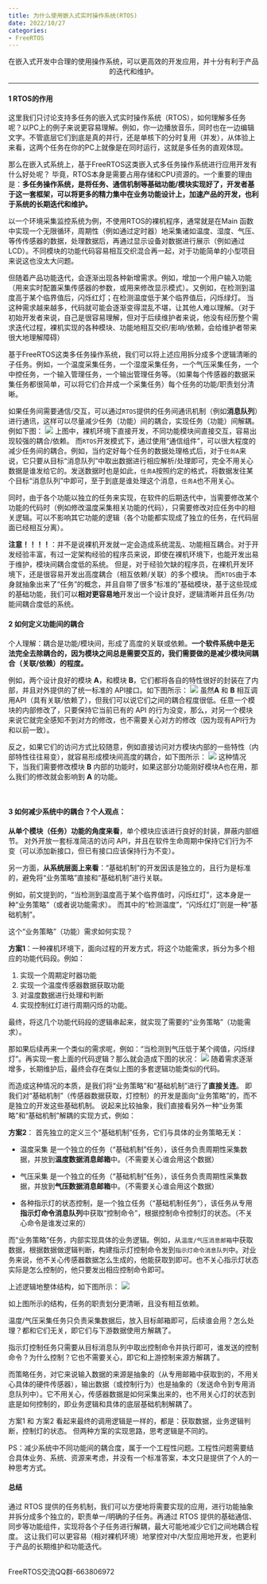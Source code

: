```yaml
---
title: 为什么使用嵌入式实时操作系统(RTOS)
date: 2022/10/27
categories: 
- FreeRTOS
---
```


<center>
在嵌入式开发中合理的使用操作系统，可以更高效的开发应用，并十分有利于产品的迭代和维护。
</center>
<!--more-->

***

#### 1 RTOS的作用
这里我们只讨论支持多任务的嵌入式实时操作系统（RTOS），如何理解多任务呢？以PC上的例子来说更容易理解。例如，你一边播放音乐，同时也在一边编辑文字。不管底层它们到底是真的并行，还是单核下的分时复用（并发），从体验上来看，这两个任务在你的PC上就像是在同时运行，这就是多任务的直观体现。

那么在嵌入式系统上，基于FreeRTOS这类嵌入式多任务操作系统进行应用开发有什么好处呢？ 毕竟，RTOS本身是需要占用存储和CPU资源的。一个重要的理由是：**多任务操作系统，是将任务、通信机制等基础功能/模块实现好了，开发者基于这一套框架，可以将更多的精力集中在业务功能设计上，加速产品的开发，也利于系统的长期迭代和维护。**

以一个环境采集监控系统为例，不使用RTOS的裸机程序，通常就是在Main 函数中实现一个无限循环，周期性（例如通过定时器）地采集诸如温度、湿度、气压、等传传感器的数据，处理数据后，再通过显示设备对数据进行展示（例如通过 LCD）。不同模块的功能代码容易相互交织混合再一起，对于功能简单的小型项目来说这也没太大问题。

但随着产品功能迭代，会逐渐出现各种新增需求。例如，增加一个用户输入功能（用来实时配置采集传感器的参数，或用来修改显示模式）。又例如，在检测到温度高于某个临界值后，闪烁红灯；在检测温度低于某个临界值后，闪烁绿灯。
当这种需求越来越多，代码就可能会逐渐变得混乱不堪，让其他人难以理解。（对于初始开发者来说，自己是很容易理解，但对于后续维护者来说，他没有经历整个需求迭代过程，裸机实现的各种模块、功能地相互交织/影响/依赖，会给维护者带来很大地理解障碍）

基于FreeRTOS这类多任务操作系统，我们可以将上述应用拆分成多个逻辑清晰的子任务。例如，一个温度采集任务，一个湿度采集任务，一个气压采集任务，一个中控任务，一个输入管理任务，一个输出管理任务等。（如果每个传感器的数据采集任务都很简单，可以将它们合并成一个采集任务）每个任务的功能/职责划分清晰。

如果任务间需要通信/交互，可以通过`RTOS`提供的任务间通讯机制（例如**消息队列**）进行通讯，这样可以尽量减少任务（功能）间的耦合，实现任务（功能）间解耦。例如下图：
![](./why-use-RTOS/Decoupling-between-tasks.png)
上图中，裸机环境下直接开发，不同功能模块间直接交互，容易出现较强的耦合/依赖。 
而`RTOS`开发模式下，通过使用“通信组件”，可以很大程度的减少任务间的耦合。例如，当约定好每个任务的数据处理格式后，对于`任务A`来说，它只要从目标“消息队列”中取出数据进行相应解析/处理即可，完全不用关心数据是谁发给它的。发送数据时也是如此，`任务A`按照约定的格式，将数据发往某个目标“消息队列”中即可，至于到底是谁处理这个消息，`任务A`也不用关心。

同时，由于各个功能以独立的任务来实现，在软件的后期迭代中，当需要修改某个功能的代码时（例如修改温度采集相关功能的代码），只需要修改对应任务中的相关逻辑。可以不影响其它功能的逻辑（各个功能都实现成了独立的任务，在代码层面已经相互分离）。

**注意！！！！**：并不是说裸机开发就一定会造成系统混乱、功能相互耦合。对于开发经验丰富，有过一定架构经验的程序员来说，即使在裸机环境下，也能开发出易于维护，模块间耦合度低的系统。 但是，对于经验欠缺的程序员，在裸机开发环境下，还是很容易开发出高度耦合（相互依赖/关联）的多个模块。 
而`RTOS`由于本身就抽象出来了“任务”的概念，并且自带了很多“标准的”基础模块，基于这些现成的基础功能，我们可以**相对更容易地**开发出一个设计良好，逻辑清晰并且任务/功能间耦合度低的系统。


#### 2 如何定义功能间的耦合
个人理解：耦合是功能/模块间，形成了高度的关联或依赖。**一个软件系统中是无法完全去除耦合的，因为模块之间总是需要交互的，我们需要做的是减少模块间耦合（关联/依赖）的程度。**

例如，两个设计良好的模块 **A**，和模块 **B**，它们都将各自的特性很好的封装在了内部，并且对外提供的了统一标准的 API接口。如下图所示：
![](./why-use-RTOS/stand-interface.jpg)
虽然**A** 和 **B** 相互调用API（具有关联/依赖了），但我们可以说它们之间的耦合程度很低。任意一个模块的内部修改了，只要保持它当前已有的 API 的行为没变，那么，对另一个模块来说它就完全感知不到对方的修改，也不需要关心对方的修改（因为现有API行为和以前一致）。

反之，如果它们的访问方式比较随意，例如直接访问对方模块内部的一些特性（内部特性往往易变），就容易形成模块间高度的耦合，如下图所示：
![](./why-use-RTOS/access-internal.png)
这种情况下，当我们需要修改模块 **B** 内部的功能时，如果这部分功能刚好模块A也在用，那么我们的修改就会影响到 **A** 的功能。

<br/>

#### 3 如何减少系统中的耦合？个人观点：

**从单个模块（任务）功能的角度来看**，单个模块应该进行良好的封装，屏蔽内部细节。 对外开放一套标准简洁的访问 API，并且在软件生命周期中保持它们行为不变（可以添加新接口，但已有接口应该保持行为不变）。

另一方面，**从系统层面上来看**：“基础机制”的开发因该是独立的，且行为是标准的，避免将“业务策略”直接和“基础机制”进行关联。

例如，前文提到的，“当检测到温度高于某个临界值时，闪烁红灯”，这本身是一种“业务策略”（或者说功能需求）。 
而其中的“检测温度”，“闪烁红灯”则是一种“基础机制”。  

这个“业务策略”（功能）需求如何实现？ 

**方案1**：一种裸机环境下，面向过程的开发方式，将这个功能需求，拆分为多个相应的功能代码段。例如：
1. 实现一个周期定时器功能
2. 实现一个温度传感器数据获取功能
3. 对温度数据进行处理和判断
4. 实现控制红灯进行周期闪烁的功能。
   
最终，将这几个功能代码段的逻辑串起来，就实现了需要的“业务策略”（功能需求）。

那如果后续再来一个类似的需求呢，例如：“当检测到气压低于某个阈值，闪烁绿灯”。再实现一套上面的代码逻辑？那么就会造成下图的状况：
![](./why-use-RTOS/control-light.jpg)
随着需求逐渐增多，长期维护后，最终会存在类似上图的多套逻辑功能类似的代码。

而造成这种情况的本质，是我们将“业务策略”和“基础机制”进行了**直接关连**。 即我们对“基础机制”（传感器数据获取，灯控制）的开发是面向“业务策略”的，而不是独立的开发这些基础机制。
说起来比较抽象，我们直接看另外一种“业务策略”和“基础机制”解耦的实现方式，例如：

**方案2**：
首先独立的定义三个“基础机制”任务，它们与具体的业务策略无关：
- 温度采集 是一个独立的任务（“基础机制”任务），该任务负责周期性采集数据，并放到**温度数据消息邮箱**中。（不需要关心谁会用这个数据）

- 气压采集 是一个独立的任务（“基础机制”任务），该任务负责周期性采集数据，并放到**气压数据消息邮箱**中。（不需要关心谁会用这个数据）
  
- 各种指示灯的状态控制，是一个独立任务（“基础机制任务”），该任务从专用**指示灯命令消息队列**中获取“控制命令”，根据控制命令控制灯的状态。（不关心命令是谁发过来的）
  
而“业务策略”任务，内部实现具体的业务逻辑。例如，从`温度/气压消息邮箱`中获取数据，根据数据做逻辑判断，构建指示灯控制命令发到`指示灯命令消息队列`中。对业务来说，他不关心传感器数据怎么生成的，他能获取到即可。也不关心指示灯状态实际是怎么控制的，他只要发出相应控制命令即可。
  
上述逻辑地整体结构，如下图所示：
![](./why-use-RTOS/decoupling-function-strategy.png)

如上图所示的结构，任务的职责划分更清晰，且没有相互依赖。

温度/气压采集任务只负责采集数据后，放入目标邮箱即可，后续谁会用？怎么处理？都和它们无关，即它们与下游数据使用方解耦了。

指示灯控制任务只需要从目标消息队列中取出控制命令并执行即可，谁发送的控制命令？为什么控制？它也不需要关心，即它和上游控制来源方解耦了。

而策略任务，对它来说输入数据的来源是抽象的（从专用邮箱中获取到的，不用关心具体的硬件传感器），输出数据（或控制行为）也是抽象的（发送命令到专用消息队列中）。它不用关心，传感器数据是如何采集出来的，也不用关心灯的状态到底是如何控制的，即业务逻辑和具体的底层基础机制解耦了。

方案1 和 方案2 看起来最终的调用逻辑是一样的，都是：获取数据，业务逻辑判断，控制灯的状态。
但两种方案的实现思路，思考逻辑是不同的。

PS：减少系统中不同功能间的耦合度，属于一个工程性问题。工程性问题需要结合具体业务、系统、资源来考虑，并没有一个标准答案，本文只是提供了个人的一种思考方式。

#### 总结

通过 RTOS 提供的任务机制，我们可以方便地将需要实现的应用，进行功能抽象并拆分成多个独立的，职责单一/明确的子任务。再通过 RTOS 提供的基础通信、同步等功能组件，实现将各个子任务进行解耦，最大可能地减少它们之间地耦合程度。
这让我们可以更容易（相对裸机环境）地掌控对中/大型应用地开发，也更利于产品的长期维护和功能迭代。





<br/>
FreeRTOS交流QQ群-663806972
